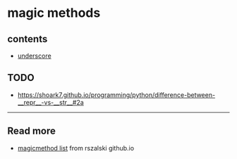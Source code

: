 # magic methods

## contents

- [underscore](./underscore.md)

## TODO

- https://shoark7.github.io/programming/python/difference-between-__repr__-vs-__str__#2a

---

## Read more

- [magicmethod list](https://rszalski.github.io/magicmethods/) from rszalski github.io
